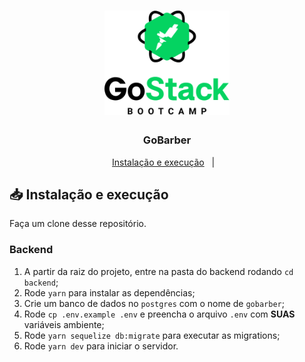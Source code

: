<h1 align="center">
	<img alt="GoStack" src=".github/GoStackLogo.png" width="200px" />
</h1>

<h3 align="center">
  GoBarber
</h3>

<p align="center">
  <a href="#-Instalação-e-execução">Instalação e execução</a>&nbsp;&nbsp;&nbsp;|&nbsp;&nbsp;&nbsp;
   <!-- <a href="#-como-contribuir">Como contribuir</a>&nbsp;&nbsp;&nbsp; -->
</p>

## 📥 Instalação e execução

Faça um clone desse repositório.

### Backend

1. A partir da raiz do projeto, entre na pasta do backend rodando `cd backend`;
2. Rode `yarn` para instalar as dependências;
3. Crie um banco de dados no `postgres` com o nome de `gobarber`;
4. Rode `cp .env.example .env` e preencha o arquivo `.env` com **SUAS** variáveis ambiente;
5. Rode `yarn sequelize db:migrate` para executar as migrations;
6. Rode `yarn dev` para iniciar o servidor.